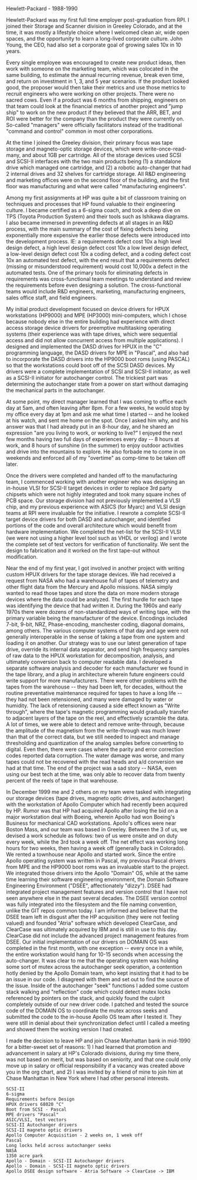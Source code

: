 Hewlett-Packard - 1988-1990

Hewlett-Packard was my first full time employer post-graduation from RPI.  I joined their Storage and Scanner division in Greeley Colorado, and at the time, it was mostly a lifestyle choice where I welcomed clean air, wide open spaces, and the opportunity to learn a long-lived corporate culture.  John Young, the CEO, had also set a corporate goal of growing sales 10x in 10 years.

Every single employee was encouraged to create new product ideas, then work with someone on the marketing team, which was colocated in the same building, to estimate the annual recurring revenue, break even time, and return on investment in 1, 3, and 5 year scenarios.  If the product looked good, the proposer would then take their metrics and use those metrics to recruit engineers who were working on other projects.  There were no sacred cows.  Even if a product was 6 months from shipping, engineers on that team could look at the financial metrics of another project and "jump ship" to work on the new product if they believed that the ARR, BET, and ROI were better for the company than the product they were currently on.  So-called "managers" were officially facilitators instead of the traditional "command and control" common in most other corporations.

At the time I joined the Greeley division, their primary focus was tape storage and magneto-optic storage devices, which were write-once-read-many, and about 1GB per cartridge.  All of the storage devices used SCSI and SCSI-II interfaces with the two main products being (1) a standalone drive which managed one cartridge, and (2) a robotic auto-changer that had 2 internal drives and 32 shelves for cartridge storage.  All R&D engineering and marketing offices were on the second floor of the building, and the first floor was manufacturing and what were called "manufacturing engineers".

Among my first assignments at HP was quite a bit of classroom training on techniques and processes that HP found valuable to their engineering culture.  I became certified as a 6-sigma coach, and took a deep dive on TPS (Toyota Production System) and their tools such as Ishikawa diagrams.  I also became immersed in preventing defects at all stages in an R&D process, with the main summary of the cost of fixing defects being exponentially more expensive the earlier those defects were introduced into the development process.  IE: a requirements defect cost 10x a high level design defect, a high level design defect cost 10x a low level design defect, a low-level design defect cost 10x a coding defect, and a coding defect cost 10x an automated test defect, with the end result that a requirements defect (missing or misunderstood requirement) would cost 10,000x a defect in the automated tests.  One of the primary tools for eliminating defects in requirements was cross-functional team meetings to understand and review the requirements before even designing a solution.  The cross-functional teams would include R&D engineers, marketing, manufacturing engineers, sales office staff, and field engineers.

My initial product development focused on device drivers for HPUX workstations (HP9000) and MPE (HP3000) mini-computers, which I chose because nobody else in the entire building had experience with direct access storage device drivers for preemptive multitasking operating systems (their experience was with tape drives, which were sequential access and did not allow concurrent access from multiple applications).  I designed and implemented the DASD drives for HPUX in the "C" programming language, the DASD drivers for MPE in "Pascal", and also had to incorporate the DASD drivers into the HP9000 boot roms (using PASCAL) so that the workstations could boot off of the SCSI DASD devices.  My drivers were a complete implementation of SCSI and SCSI-II initiator, as well as a SCSI-II initiator for autochanger control.  The trickiest part was determining the autochanger state from a power on start without damaging the mechanical parts in the autochanger.

At some point, my direct manager learned that I was coming to office each day at 5am, and often leaving after 8pm.  For a few weeks, he would stop by my office every day at 1pm and ask me what time I started -- and he looked at his watch, and sent me home on the spot.  Once I asked him why, and his answer was that I had already put in an 8-hour day, and he shared an expression "are you living to work, or working to live?" I enjoyed the next few months having two full days of experiences every day -- 8 hours at work, and 8 hours of sunshine (in the summer) to enjoy outdoor activities and drive into the mountains to explore.  He also forbade me to come in on weekends and enforced all of my "overtime" as comp-time to be taken off later.

Once the drivers were completed and handed off to the manufacturing team, I commenced working with another engineer who was designing an in-house VLSI for SCSI-II target devices in order to replace 3rd party chipsets which were not highly integrated and took many square inches of PCB space.  Our storage division had not previously implemented a VLSI chip, and my previous experience with ASICS (for Myarc) and VLSI design teams at RPI were invaluable for the initiative.  I rewrote a complete SCSI-II target device drivers for both DASD and autochanger, and identified portions of the code and overall architecture which would benefit from hardware implementation.  We completed the net-list for the SCSI-II VLSI (we were not using a higher level tool such as VHDL or verilog) and I wrote the complete set of test vectors for verification of functionality.  We sent the design to fabrication and it worked on the first tape-out without modification.

Near the end of my first year, I got involved in another project with writing custom HPUX drivers for the tape storage devices.  We had received a request from NASA who had a warehouse full of tapes of telemetry and other flight data from the Mercury and Apollo missions.  NASA simply wanted to read those tapes and store the data on more modern storage devices where the data could be analyzed.  The first hurdle for each tape was identifying the device that had written it.  During the 1960s and early 1970s there were dozens of non-standardized ways of writing tape, with the primary variable being the manufacturer of the device.  Encodings included 7-bit, 9-bit, NRZ, Phase-encoding, manchester coding, diagonal domains, among others. The various computer systems of that day and age were not generally interoperable in the sense of taking a tape from one system and loading it on another.  Our strategy was to use our latest generation of tape drive, override its internal data separator, and send high frequency samples of raw data to the HPUX workstation for decomposition, analysis, and ultimately conversion back to computer readable data.  I developed a separate software analysis and decoder for each manufacturer we found in the tape library, and a plug in architecture wherein future engineers could write support for more manufacturers.  There were other problems with the tapes from the warehouse -- they had been left, for decades, without the routine preventative maintenance required for tapes to have a long life -- they had not been retensioned, and many were damaged by water or humidity.  The lack of retensioning caused a side effect known as "Write through", where the tape's magnetic programming would gradually transfer to adjacent layers of the tape on the reel, and effectively scramble the data.  A lot of times, we were able to detect and remove write-through, because the amplitude of the magnetism from the write-through was much lower than that of the correct data, but we still needed to inspect and manage thresholding and quantization of the analog samples before converting to digital.  Even then, there were cases where the parity and error correction codes reported data corruption.  The water damage was worse, and many tapes could not be recovered with the read heads and a/d conversion we had at that time.  The end of the project was a sad story -- NASA, even using our best tech at the time, was only able to recover data from twenty percent of the reels of tape in that warehouse.

In December 1999 me and 2 others on my team were tasked with integrating our storage devices (tape drives, magneto optic drives, and autochanger) with the workstation of Apollo Computer which had recently been acquired by HP.  Rumor was that HP had acquired Apollo after losing the bid on a major workstation deal with Boeing, wherein Apollo had won Boeing's Business for mechanical CAD workstations.  Apollo's offices were near Boston Mass, and our team was based in Greeley.  Between the 3 of us, we devised a work schedule as follows: two of us were onsite and on duty every week, while the 3rd took a week off.  The net effect was working long hours for two weeks, then having a week off (generally back in Colorado).  We rented a townhouse near Apollo and started work.  Since the entire Apollo operating system was written in Pascal, my previous Pascal drivers from MPE and the HP9000 boot roms was an invaluable start to the project.  We integrated those drivers into the Apollo "Domain" OS, while at the same time learning their software engineering environment, the Domain Software Engineering Environment ("DSEE", affectionately "dizzy").  DSEE had integrated project management features and version control that I have not seen anywhere else in the past several decades.  The DSEE version control was fully integrated into the filesystem and the file naming convention, unlike the GIT repos common today.  I am informed and believe that the DSEE team left in disgust after the HP acquisition (they were not feeling valued) and founded "Atria" software which developed ClearCase, and ClearCase was ultimately acquired by IBM and is still in use to this day.  ClearCase did not include the advanced project management features from DSEE.  Our initial implementation of our drivers on DOMAIN OS was completed in the first month, with one exception -- every once in a while, the entire workstation would hang for 10-15 seconds when accessing the auto-changer.  It was clear to me that the operating system was holding some sort of mutex across the autochanger seek operation, a contention hotly denied by the Apollo Domain team, who kept insisting that it had to be an issue in our code.  I disagreed with them and set out to find the source of the issue.  Inside of the autochanger "seek" functions I added some custom stack walking and "reflection" code which could detect mutex locks referenced by pointers on the stack, and quickly found the culprit completely outside of our new driver code.  I patched and tested the source code of the DOMAIN OS to coordinate the mutex across seeks and submitted the code to the in-house Apollo OS team after I tested it.  They were still in denial about their synchronization defect until I called a meeting and showed them the working version I had created.

I made the decision to leave HP and join Chase Manhattan bank in mid-1990 for a bitter-sweet set of reasons: 1) I had learned that promotion and advancement in salary at HP's Colorado divisions, during my time there, was not based on merit, but was based on seniority, and that one could only move up in salary or official responsibility if a vacancy was created above you in the org chart, and 2) I was invited by a friend of mine to join him at Chase Manhattan in New York where I had other personal interests.

 ```
SCSI-II
6-sigma
Requirements before Design
HPUX drivers 68020 "C"
Boot from SCSI - Pascal
MPE drivers "Pascal"
ASIC/VLSI, test vectors
SCSI-II Autochanger drivers
SCSI-II magneto optic drivers
Apollo Computer Acquisition - 2 weeks on, 1 week off
Pascal
Long locks held across autochanger seeks
NASA
1350 acre park
Apollo - Domain - SCSI-II Autochanger drivers
Apollo - Domain - SCSI-II magneto optic drivers
Apollo DSEE design software - Atria Software -> ClearCase -> IBM
```
